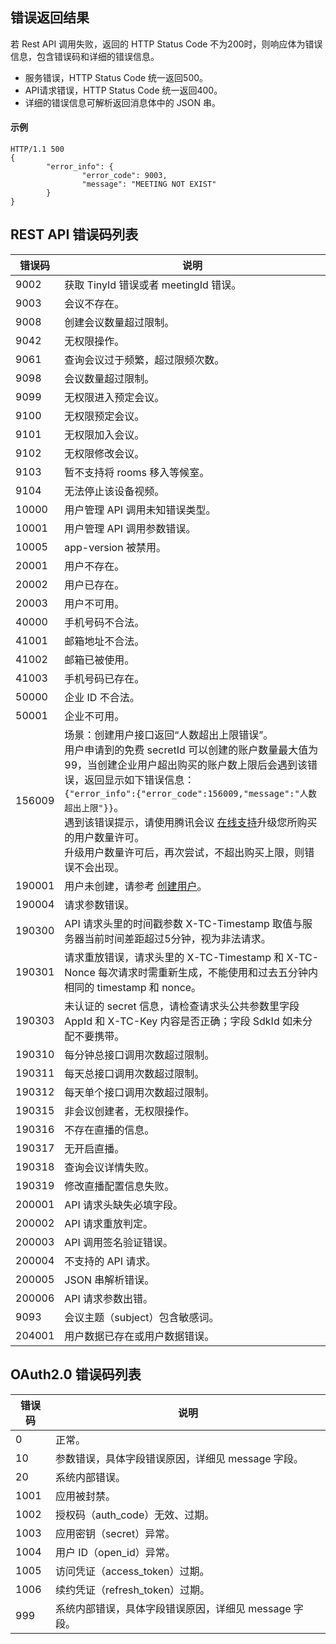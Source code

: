 ## 错误返回结果
若 Rest API 调用失败，返回的 HTTP Status Code 不为200时，则响应体为错误信息，包含错误码和详细的错误信息。
- 服务错误，HTTP Status Code 统一返回500。
- API请求错误，HTTP Status Code 统一返回400。
- 详细的错误信息可解析返回消息体中的 JSON 串。

#### 示例
```Plaintext
HTTP/1.1 500
{
        "error_info": {
                "error_code": 9003,
                "message": "MEETING NOT EXIST"
        }
}
```

## REST API 错误码列表
| 错误码 | 说明                                                         |
| ------ | ------------------------------------------------------------ |
| 9002   | 获取 TinyId 错误或者 meetingId 错误。                              |
| 9003   | 会议不存在。                                                   |
| 9008   | 创建会议数量超过限制。                                        |
| 9042   | 无权限操作。                                                   |
| 9061   | 查询会议过于频繁，超过限频次数。                               |
| 9098   | 会议数量超过限制。                                             |
| 9099   | 无权限进入预定会议。                                         |
| 9100   | 无权限预定会议。                                             |
| 9101   | 无权限加入会议。                                             |
| 9102   | 无权限修改会议。                                             |
| 9103   | 暂不支持将 rooms 移入等候室。                                    |
| 9104   | 无法停止该设备视频。                                           |
|10000  | 用户管理 API 调用未知错误类型。                                  |
|10001  | 用户管理 API 调用参数错误。                                      |
|10005  | app-version 被禁用。                                           |
| 20001  | 用户不存在。                                                   |
| 20002  | 用户已存在。                                                   |
| 20003  | 用户不可用。                                                   |
| 40000  | 手机号码不合法。                                               |
| 41001  | 邮箱地址不合法。                                               |
| 41002  | 邮箱已被使用。                                                 |
| 41003  | 手机号码已存在。                                               |
| 50000  | 企业 ID 不合法。                                                 |
| 50001  | 企业不可用。                                                   |
|156009  |场景：创建用户接口返回“人数超出上限错误”。<br>用户申请到的免费 secretId 可以创建的账户数量最大值为99，当创建企业用户超出购买的账户数上限后会遇到该错误，返回显示如下错误信息：<br>`{"error_info":{"error_code":156009,"message":"人数超出上限"}}`。<br>遇到该错误提示，请使用腾讯会议 [在线支持](https://cloud.tencent.com/act/event/Online_service?from=doc_1095)升级您所购买的用户数量许可。<br>升级用户数量许可后，再次尝试，不超出购买上限，则错误不会出现。 |
| 190001 | 用户未创建，请参考 [创建用户](https://cloud.tencent.com/document/product/1095/43675)。 |
| 190004 | 请求参数错误。 |
| 190300 | API 请求头里的时间戳参数 X-TC-Timestamp 取值与服务器当前时间差距超过5分钟，视为非法请求。 |
| 190301 | 请求重放错误，请求头里的 X-TC-Timestamp 和 X-TC-Nonce 每次请求时需重新生成，不能使用和过去五分钟内相同的 timestamp 和 nonce。 |
| 190303 | 未认证的 secret 信息，请检查请求头公共参数里字段 AppId 和 X-TC-Key 内容是否正确；字段 SdkId 如未分配不要携带。 |
| 190310 | 每分钟总接口调用次数超过限制。                               |
| 190311 | 每天总接口调用次数超过限制。                               |
| 190312 | 每天单个接口调用次数超过限制。                               |
| 190315 |非会议创建者，无权限操作。                               |
| 190316 |不存在直播的信息。                               |
| 190317 |无开启直播。                               |
| 190318 |查询会议详情失败。                               |
| 190319 |修改直播配置信息失败。                               |
| 200001 | API 请求头缺失必填字段。                                        |
| 200002 | API 请求重放判定。                                              |
| 200003 | API 调用签名验证错误。                                          |
| 200004 | 不支持的 API 请求。                                              |
| 200005 | JSON 串解析错误。                                               |
| 200006 | API 请求参数出错。                                              |
| 9093   | 会议主题（subject）包含敏感词。                               |
| 204001   | 用户数据已存在或用户数据错误。                               |




## OAuth2.0 错误码列表

| 错误码 | 说明                                              |
| ------ | ------------------------------------------------- |
| 0      | 正常。                                              |
| 10     | 参数错误，具体字段错误原因，详细见 message 字段。     |
| 20     | 系统内部错误。                                      |
| 1001   | 应用被封禁。                                        |
| 1002   | 授权码（auth_code）无效、过期。                     |
| 1003   | 应用密钥（secret）异常。                            |
| 1004   | 用户 ID（open_id）异常。                             |
| 1005   | 访问凭证（access_token）过期。                     |
| 1006   | 续约凭证（refresh_token）过期。                     |
| 999    | 系统内部错误，具体字段错误原因，详细见 message 字段。 |
